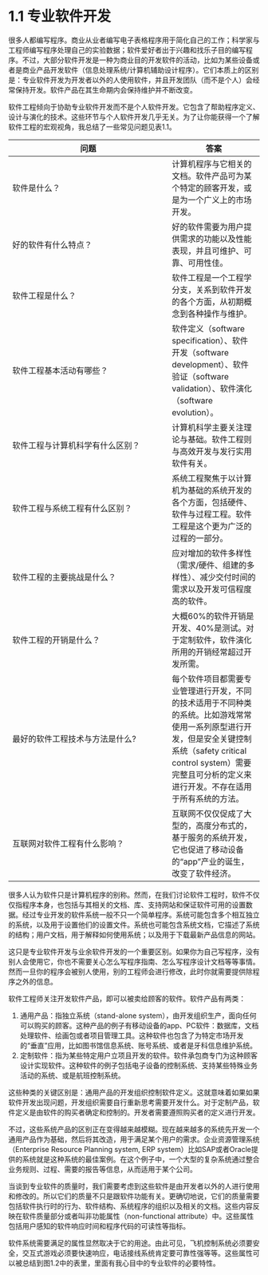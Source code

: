 # 1.1 专业软件开发

很多人都编写程序。商业从业者编写电子表格程序用于简化自己的工作；科学家与工程师编写程序处理自己的实验数据；软件爱好者出于兴趣和找乐子目的编写程序。不过，大部分软件开发是一种为商业目的开发软件的活动，比如为某些设备或者是商业产品开发软件（信息处理系统/计算机辅助设计程序）。它们本质上的区别是：专业软件开发为开发者以外的人使用软件，并且开发团队（而不是个人）会经常保持开发。软件产品在其生命期内会保持维护并不断改变。

软件工程倾向于协助专业软件开发而不是个人软件开发。它包含了帮助程序定义、设计与演化的技术。这些环节与个人软件开发几乎无关。为了让你能获得一个了解软件工程的宏观视角，我总结了一些常见问题见表1.1。

<table data-header-hidden data-full-width="false"><thead><tr><th width="304">问题</th><th>答案</th></tr></thead><tbody><tr><td>软件是什么？</td><td>计算机程序与它相关的文档。软件产品可为某个特定的顾客开发，或是为一个广义上的市场开发。</td></tr><tr><td>好的软件有什么特点？</td><td>好的软件需要为用户提供需求的功能以及性能表现，并且可维护、可靠、可用性佳。</td></tr><tr><td>软件工程是什么？</td><td>软件工程是一个工程学分支，关系到软件开发的各个方面，从初期概念到各种操作与维护。</td></tr><tr><td>软件工程基本活动有哪些？</td><td>软件定义（software specification）、软件开发（software development）、软件验证（software validation）、软件演化（software evolution）。</td></tr><tr><td>软件工程与计算机科学有什么区别？</td><td>计算机科学主要关注理论与基础。软件工程则与高效开发与发行实用软件有关。</td></tr><tr><td>软件工程与系统工程有什么区别？</td><td>系统工程聚焦于以计算机为基础的系统开发的各个方面，包括硬件、软件与过程工程。软件工程是这个更为广泛的过程的一部分。</td></tr><tr><td>软件工程的主要挑战是什么？</td><td>应对增加的软件多样性（需求/硬件、组建的多样性）、减少交付时间的需求以及开发可信程度高的软件。</td></tr><tr><td>软件工程的开销是什么？</td><td>大概60%的软件开销是开发、40%是测试。对于定制软件，软件演化所用的开销经常超过开发所需。</td></tr><tr><td>最好的软件工程技术与方法是什么?</td><td>每个软件项目都需要专业管理进行开发，不同的技术适用于不同种类的系统。比如游戏常常使用一系列原型进行开发，但是安全关键控制系统（safety critical control system）需要完整且可分析的定义来进行开发。不存在适用于所有系统的方法。</td></tr><tr><td>互联网对软件工程有什么影响？</td><td>互联网不仅仅促成了大型的，高度分布式的，基于服务的系统开发，它也促进了移动设备的“app”产业的诞生，改变了软件经济。</td></tr></tbody></table>

很多人认为软件只是计算机程序的别称。然而，在我们讨论软件工程时，软件不仅仅指程序本身，也包括与其相关的文档、库、支持网站和保证软件可用的设置数据。经过专业开发的软件系统一般不只一个简单程序。系统可能包含多个相互独立的系统，以及用于设置他们的设置文件。系统也可能包含系统文档，它描述了系统的结构；用户文档，用于解释如何使用系统；以及用于下载最新产品信息的网站。

这只是专业软件开发与业余软件开发的一个重要区别。如果你为自己写程序，没有别人会使用它，你也不需要关心怎么写程序指南、怎么写程序设计文档等等事情。然而一旦你的程序会被别人使用，别的工程师会进行修改，此时你就需要提供除程序之外的信息。

软件工程师关注开发软件产品，即可以被卖给顾客的软件。软件产品有两类：

1. 通用产品：指独立系统（stand-alone system），由开发组织生产，面向任何可以购买的顾客。这种产品的例子有移动设备的app、PC软件：数据库，文档处理软件、绘画包或者项目管理工具。这种软件也包含了为特定市场开发的“垂直”应用，比如图书馆信息系统、账号系统、或者是牙科信息维护系统。
2. 定制软件：指为某些特定用户立项且开发的软件。软件承包商专门为这种顾客设计实现软件。这种软件的例子包括电子设备的控制系统、支持某些特殊业务活动的系统、或是航班控制系统。

这些种类的关键区别是：通用产品的开发组织控制软件定义。这就意味着如果如果软件开发出现问题，开发组织需要自行重新思考需要开发什么。对于定制产品，软件定义是由软件的购买者确定和控制的。开发者需要遵照购买者的定义进行开发。

不过，这些系统产品的区别正在变得越来越模糊。现在越来越多的系统先开发一个通用产品作为基础，然后将其改造，用于满足某个用户的需求。企业资源管理系统（Enterprise Resource Planning system, ERP system）比如SAP或者Oracle提供的系统就是这种系统的最佳案例。在这个例子中，一个大型的复杂系统通过整合业务规则、过程、需要的报告等信息，从而适用于某个公司。

当谈到专业软件的质量时，我们需要考虑到这些软件是由开发者以外的人进行使用和修改的。所以它们的质量不只是跟软件功能有关。更确切地说，它们的质量需要包括软件执行时的行为、软件结构、系统程序的组织以及相关的文档。这些内容反映在软件质量部分或者叫非功能属性（non-functional attribute）中。这些属性包括用户感知的软件响应时间和程序代码的可读性等指标。

软件系统需要满足的属性显然取决于它的用途。由此可见，飞机控制系统必须要安全，交互式游戏必须要快速响应，电话接线系统肯定要可靠性强等等。这些属性可以被总结到图1.2中的表里，里面有我心目中的专业软件的必要特性。

